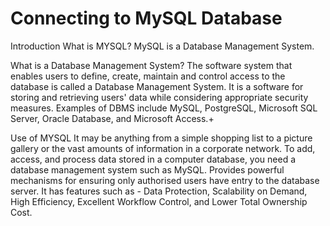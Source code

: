 # Connecting to MySQL Database

Introduction
What is MYSQL?
MySQL is a Database Management System.

 

What is a Database Management System?
The software system that enables users to define, create, maintain and control access to the database is called a Database Management System. It is a software for storing and retrieving users' data while considering appropriate security measures.
Examples of DBMS include MySQL, PostgreSQL, Microsoft SQL Server, Oracle Database, and Microsoft Access.+

 

Use of MYSQL
It may be anything from a simple shopping list to a picture gallery or the vast amounts of information in a corporate network. To add, access, and process data stored in a computer database, you need a database management system such as MySQL.
Provides powerful mechanisms for ensuring only authorised users have entry to the database server.
It has features such as - Data Protection, Scalability on Demand, High Efficiency, Excellent Workflow Control, and Lower Total Ownership Cost.
